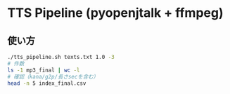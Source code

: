 # TTS Pipeline (pyopenjtalk + ffmpeg)

## 使い方
```bash
./tts_pipeline.sh texts.txt 1.0 -3
# 件数
ls -1 mp3_final | wc -l
# 確認（kana/g2p/長さsecを含む）
head -n 5 index_final.csv


